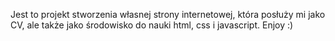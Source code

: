 Jest to projekt stworzenia własnej strony internetowej, która posłuży mi jako CV, ale także jako środowisko do nauki html, css i javascript.
Enjoy :)
